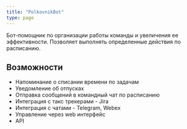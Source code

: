 ```yaml
---
title: "PolkovnikBot"
type: page
---
```


Бот-помощник по организации работы команды и увеличения ее эффективности. Позволяет выполнять определенные действия по расписанию.

## Возможности

- Напоминание о списании времени по задачам
- Уведомление об отпусках
- Отправка сообщений в командный чат по расписанию
- Интеграция с такс трекерами - Jira
- Интеграция с чатами - Telegram, Webex
- Управление через web интерфейс
- API